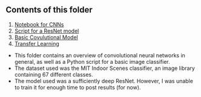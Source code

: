 ## Contents of this folder
1. [Notebook for CNNs](https://github.com/dj-dg/Analytics-Coords/blob/main/CNN/CNN%20Notebook.ipynb)
2. [Script for a ResNet model](https://github.com/dj-dg/Analytics-Coords/blob/main/CNN/MIT%20Indoor%20Classifier.py)
3. [Basic Covulutional Model](https://github.com/wigglytuff-tu/Analytics-Coords/blob/main/CNN/BasicConvnetmodel.ipynb)
4. [Transfer Learning](https://github.com/wigglytuff-tu/Analytics-Coords/blob/main/CNN/Transfer_learning.ipynb) 
* This folder contains an overview of convolutional neural networks in general, as well as a Python script for a basic image classifier.<br>
* The dataset used was the MIT Indoor Scenes classifier, an image library containing 67 different classes.<br>
* The model used was a sufficiently deep ResNet. However, I was unable to train it for enough time to post results (for now).<br>
